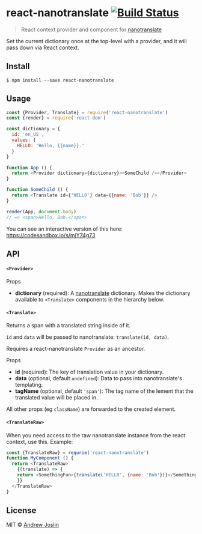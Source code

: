 # react-nanotranslate [![Build Status](https://travis-ci.org/ajoslin/react-nanotranslate.svg?branch=master)](https://travis-ci.org/ajoslin/react-nanotranslate)

> React context provider and component for [nanotranslate](https://github.com/ajoslin/nanotranslate)

Set the current dictionary once at the top-level with a provider, and it will pass down via React context.


## Install

```
$ npm install --save react-nanotranslate
```


## Usage

```js
const {Provider, Translate} = require('react-nanotranslate')
const {render} = require('react-dom')

const dictionary = {
  id: 'en_US',
  values: {
    HELLO: 'Hello, {{name}}.'
  }
}

function App () {
  return <Provider dictionary={dictionary}><SomeChild /></Provider>
}

function SomeChild () {
  return <Translate id={'HELLO'} data={{name: 'Bob'}} />
}

render(App, document.body)
// => <span>Hello, Bob.</span>
```
You can see an interactive version of this here: https://codesandbox.io/s/mjY74g73

## API

#### `<Provider>`

Props

- **dictionary** (required): A [nanotranslate](https://github.com/ajoslin/nanotranslate) dictionary. Makes the dictionary available to `<Translate>` components in the hierarchy below.

#### `<Translate>`

Returns a span with a translated string inside of it.

`id` and `data` will be passed to nanotranslate: `translate(id, data)`.

Requires a react-nanotranslate `Provider` as an ancestor.

Props

- **id** (required): The key of translation value in your dictionary.
- **data** (optional, default `undefined`): Data to pass into nanotranslate's templating.
- **tagName** (optional, default `'span'`):  The tag name of the lement that the translated value will be placed in.

All other props (eg `className`) are forwarded to the created element.

#### `<TranslateRaw>`

When you need access to the raw nanotranslate instance from the react context, use this. Example:

```js
const {TranslateRaw} = requrie('react-nanotranslate')
function MyComponent () {
  return <TranslateRaw>
    {(translate) => {
    return <SomethingFun>{translate('HELLO', {name: 'Bob'})}</SomethingFun>
    }}
  </TranslateRaw>
}
```


## License

MIT © [Andrew Joslin](http://ajoslin.com)
